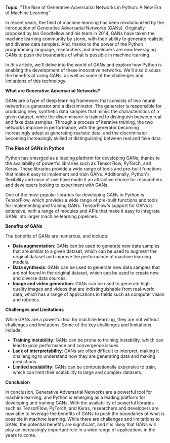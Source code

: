 **Topic:** "The Rise of Generative Adversarial Networks in Python: A New Era of Machine Learning"

In recent years, the field of machine learning has been revolutionized by the introduction of Generative Adversarial Networks (GANs). Originally proposed by Ian Goodfellow and his team in 2014, GANs have taken the machine learning community by storm, with their ability to generate realistic and diverse data samples. And, thanks to the power of the Python programming language, researchers and developers are now leveraging GANs to push the boundaries of what is possible in machine learning.

In this article, we'll delve into the world of GANs and explore how Python is enabling the development of these innovative networks. We'll also discuss the benefits of using GANs, as well as some of the challenges and limitations of this technology.

**What are Generative Adversarial Networks?**

GANs are a type of deep learning framework that consists of two neural networks: a generator and a discriminator. The generator is responsible for producing new, synthetic data samples that mimic the characteristics of a given dataset, while the discriminator is trained to distinguish between real and fake data samples. Through a process of iterative training, the two networks improve in performance, with the generator becoming increasingly adept at generating realistic data, and the discriminator becoming increasingly skilled at distinguishing between real and fake data.

**The Rise of GANs in Python**

Python has emerged as a leading platform for developing GANs, thanks to the availability of powerful libraries such as TensorFlow, PyTorch, and Keras. These libraries provide a wide range of tools and pre-built functions that make it easy to implement and train GANs. Additionally, Python's flexibility and ease of use have made it an attractive choice for researchers and developers looking to experiment with GANs.

One of the most popular libraries for developing GANs in Python is TensorFlow, which provides a wide range of pre-built functions and tools for implementing and training GANs. TensorFlow's support for GANs is extensive, with a range of modules and APIs that make it easy to integrate GANs into larger machine learning pipelines.

**Benefits of GANs**

The benefits of GANs are numerous, and include:

* **Data augmentation**: GANs can be used to generate new data samples that are similar to a given dataset, which can be used to augment the original dataset and improve the performance of machine learning models.
* **Data synthesis**: GANs can be used to generate new data samples that are not found in the original dataset, which can be used to create new and diverse data sources.
* **Image and video generation**: GANs can be used to generate high-quality images and videos that are indistinguishable from real-world data, which has a range of applications in fields such as computer vision and robotics.

**Challenges and Limitations**

While GANs are a powerful tool for machine learning, they are not without challenges and limitations. Some of the key challenges and limitations include:

* **Training instability**: GANs can be prone to training instability, which can lead to poor performance and convergence issues.
* **Lack of interpretability**: GANs are often difficult to interpret, making it challenging to understand how they are generating data and making predictions.
* **Limited scalability**: GANs can be computationally expensive to train, which can limit their scalability to large and complex datasets.

**Conclusion**

In conclusion, Generative Adversarial Networks are a powerful tool for machine learning, and Python is emerging as a leading platform for developing and training GANs. With the availability of powerful libraries such as TensorFlow, PyTorch, and Keras, researchers and developers are now able to leverage the benefits of GANs to push the boundaries of what is possible in machine learning. While there are challenges and limitations to GANs, the potential benefits are significant, and it is likely that GANs will play an increasingly important role in a wide range of applications in the years to come.